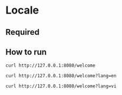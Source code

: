 # Locale

## Required

## How to run

```shell
curl http://127.0.0.1:8080/welcome
```

```shell
curl http://127.0.0.1:8080/welcome?lang=en
```

```shell
curl http://127.0.0.1:8080/welcome?lang=vi
```